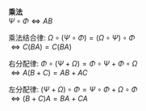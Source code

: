 **乘法**  
$\Psi\circ\Phi\iff AB$  
  
乘法结合律:  $\Omega\circ(\Psi\circ\Phi)=(\Omega\circ\Psi)\circ\Phi$  
$\iff C(BA)=C(BA)$  
  
右分配律:  $\Phi\circ(\Psi+\Omega)=\Phi\circ\Psi+\Phi\circ\Omega$  
$\iff A(B+C)=AB+AC$  
  
左分配律:  $(\Psi+\Omega)\circ\Phi=\Psi\circ\Phi+\Omega\circ\Phi$  
$\iff (B+C)A=BA+CA$  
